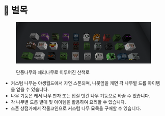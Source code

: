 # 🌳 벌목

<figure><img src="../.gitbook/assets/image (5).png" alt=""><figcaption><p>단풍나무와 체리나무로 이루어진 산책로</p></figcaption></figure>

* 커스텀 나무는 야생월드에서 자연 스폰되며, 나뭇잎을 캐면 각 나무별 드롭 아이템을 얻을 수 있습니다.
* 나무 기둥은 캐서 나무 판자 또는 껍질 벗긴 나무 기둥으로 바꿀 수 있습니다.
* 각 나무별 드롭 열매 및 아이템을 활용하여 요리할 수 있습니다.
* 스폰 상점가에서 작물코인으로 커스텀 나무 묘목을 구매할 수 있습니다.
